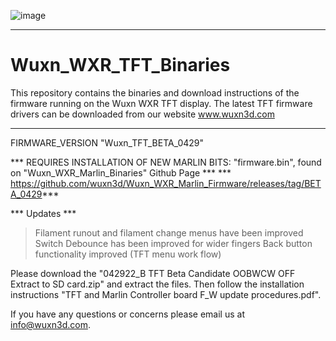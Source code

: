 ![image](https://user-images.githubusercontent.com/65782241/115608831-0197e480-a2a4-11eb-8f82-a5774df062f6.png)
___________________________________________________________________________________________________________________________________________________________

# Wuxn_WXR_TFT_Binaries

This repository contains the binaries and download instructions of the firmware running on the Wuxn WXR TFT display.
The latest TFT firmware drivers can be downloaded from our website www.wuxn3d.com
___________________________________________________________________________________________________________________________________________________________

FIRMWARE_VERSION "Wuxn_TFT_BETA_0429"

*** REQUIRES INSTALLATION OF NEW MARLIN BITS: "firmware.bin", found on "Wuxn_WXR_Marlin_Binaries" Github Page ***
*** https://github.com/wuxn3d/Wuxn_WXR_Marlin_Firmware/releases/tag/BETA_0429***

*** Updates ***
>Filament runout and filament change menus have been improved
>Switch Debounce has been improved for wider fingers
>Back button functionality improved (TFT menu work flow)

Please download the "042922_B TFT Beta Candidate OOBWCW OFF Extract to SD card.zip" and extract the files. Then follow the installation instructions "TFT and Marlin Controller board F_W update procedures.pdf".

If you have any questions or concerns please email us at info@wuxn3d.com.

